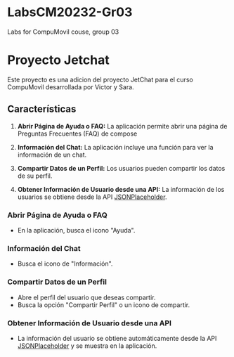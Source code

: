 # LabsCM20232-Gr03
Labs for CompuMovil couse, group 03
# Proyecto Jetchat

Este proyecto es una adicion del proyecto JetChat para el curso CompuMovil desarrollada por Victor y Sara.

## Características

1. **Abrir Página de Ayuda o FAQ:** La aplicación permite abrir una página de Preguntas Frecuentes (FAQ) de compose

2. **Información del Chat:** La aplicación incluye una función para ver la información de un chat.

3. **Compartir Datos de un Perfil:** Los usuarios pueden compartir los datos de su perfil.

4. **Obtener Información de Usuario desde una API:** La información de los usuarios se obtiene desde la API [JSONPlaceholder](https://jsonplaceholder.typicode.com/).

### Abrir Página de Ayuda o FAQ

- En la aplicación, busca el icono "Ayuda".

### Información del Chat

- Busca el icono de "Información".

### Compartir Datos de un Perfil

- Abre el perfil del usuario que deseas compartir.
- Busca la opción "Compartir Perfil" o un icono de compartir.

### Obtener Información de Usuario desde una API

- La información del usuario se obtiene automáticamente desde la API [JSONPlaceholder](https://jsonplaceholder.typicode.com/) y se muestra en la aplicación.
